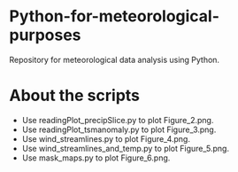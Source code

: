 # Python-for-meteorological-purposes

Repository for meteorological data analysis using Python.

# About the scripts

- Use readingPlot_precipSlice.py to plot Figure_2.png.
- Use readingPlot_tsmanomaly.py to plot Figure_3.png.
- Use wind_streamlines.py to plot Figure_4.png.
- Use wind_streamlines_and_temp.py to plot Figure_5.png.
- Use mask_maps.py to plot Figure_6.png.
